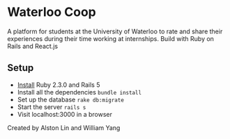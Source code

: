 # Waterloo Coop
A platform for students at the University of Waterloo to rate and share their experiences during their time working at internships. Build with Ruby on Rails and React.js

## Setup
- [Install](http://railsapps.github.io/installrubyonrails-ubuntu.html) Ruby 2.3.0 and Rails 5
- Install all the dependencies `bundle install`
- Set up the database `rake db:migrate`
- Start the server `rails s`
- Visit localhost:3000 in a browser

Created by Alston Lin and William Yang
